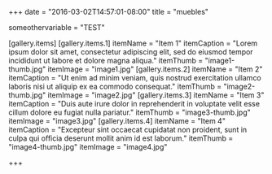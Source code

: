 +++
date = "2016-03-02T14:57:01-08:00"
title = "muebles"

someothervariable = "TEST"

[gallery.items]
  [gallery.items.1]
    itemName = "Item 1"
    itemCaption = "Lorem ipsum dolor sit amet, consectetur adipiscing elit, sed do eiusmod tempor incididunt ut labore et dolore magna aliqua."
    itemThumb = "image1-thumb.jpg"
    itemImage = "image1.jpg"
  [gallery.items.2]
    itemName = "Item 2"
    itemCaption = "Ut enim ad minim veniam, quis nostrud exercitation ullamco laboris nisi ut aliquip ex ea commodo consequat."
    itemThumb = "image2-thumb.jpg"
    itemImage = "image2.jpg"
  [gallery.items.3]
    itemName = "Item 3"
    itemCaption = "Duis aute irure dolor in reprehenderit in voluptate velit esse cillum dolore eu fugiat nulla pariatur."
    itemThumb = "image3-thumb.jpg"
    itemImage = "image3.jpg"
  [gallery.items.4]
    itemName = "Item 4"
    itemCaption = "Excepteur sint occaecat cupidatat non proident, sunt in culpa qui officia deserunt mollit anim id est laborum."
    itemThumb = "image4-thumb.jpg"
    itemImage = "image4.jpg"

+++

